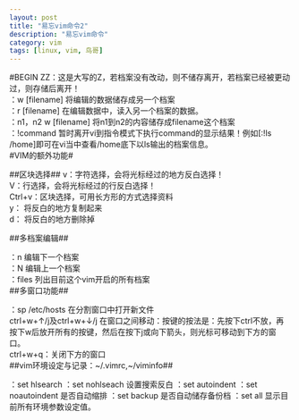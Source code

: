 ```yaml
---
layout: post  
title: "易忘vim命令2"  
description: "易忘vim命令"  
category: vim
tags: [linux, vim, 鸟哥]  
---
```

#BEGIN
ZZ：这是大写的Z，若档案没有改动，则不储存离开，若档案已经被更动过，则存储后离开！  
：w [filename] 将编辑的数据储存成另一个档案  
：r [filename] 在编辑数据中，读入另一个档案的数据。  
：n1，n2 w [filename] 将n1到n2的内容储存成filename这个档案  
：!command 暂时离开vi到指令模式下执行command的显示结果！例如[:!ls /home]即可在vi当中查看/home底下以ls输出的档案信息。  
#VIM的额外功能#

##区块选择##
v：字符选择，会将光标经过的地方反白选择！  
V：行选择，会将光标经过的行反白选择！  
Ctrl+v：区块选择，可用长方形的方式选择资料  
y： 将反白的地方复制起来  
d： 将反白的地方删除掉  
 
##多档案编辑##

：n 编辑下一个档案   
：N 编辑上一个档案  
：files 列出目前这个vim开启的所有档案  
##多窗口功能##

：sp /etc/hosts 在分割窗口中打开新文件  
ctrl+w+↑/j及ctrl+w+↓/j 在窗口之间移动：按键的按法是：先按下ctrl不放，再按下w后放开所有的按键，然后在按下j或向下箭头，则光标可移动到下方的窗口。   
ctrl+w+q：关闭下方的窗口   
##vim环境设定与记录：~/.vimrc,~/viminfo##

：set hlsearch 
：set nohlseach 设置搜索反白
：set autoindent 
：set noautoindent 是否自动缩排
：set backup 是否自动储存备份档
：set all 显示目前所有环境参数设定值。


 
